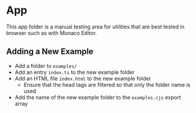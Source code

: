 # App

This app folder is a manual testing area for utilities that are best tested in browser such as with Monaco Editor.

## Adding a New Example

- Add a folder to `examples/`
- Add an entry `index.ts` to the new example folder
- Add an HTML file `index.html` to the new example folder
    - Ensure that the head tags are filtered so that only the folder name is used
- Add the name of the new example folder to the `examples.cjs` export array